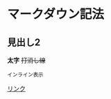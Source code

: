 # マークダウン記法

## 見出し2

**太字**
~~打消し線~~

`インライン表示`

[リンク](https://github.com/naaaaagi/naaaaagi/edit/main/README.md)



